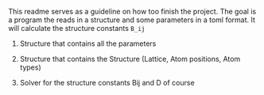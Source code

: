 

This readme serves as a guideline on how too finish the project.
The goal is a program the reads in a structure and some parameters in a toml format.
It will calculate the structure constants `B_ij`


1. Structure that contains all the parameters
2. Structure that contains the Structure (Lattice, Atom positions, Atom types)

3. Solver for the structure constants Bij and D of course



